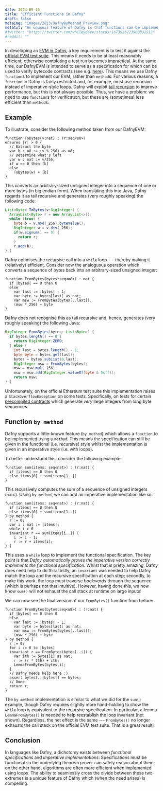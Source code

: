```yaml
---
date: 2023-09-16
title: "Efficient Functions in Dafny"
draft: false
metaimg: "images/2023/DafnyByMethod_Preview.png"
metatxt: "An unusual feature of Dafny is that functions can be implemented _by_ methods."
#twitter: "https://twitter.com/whileydave/status/1673926723568832513"
#reddit: ""
---
```


In developing an [EVM in
Dafny](https://github.com/ConsenSys/evm-dafny), a key requirement is
to test it against the [official EVM test
suite](https://github.com/ethereum/tests).  This means it needs to be
at least reasonably efficient, otherwise completing a test run becomes
impractical.  At the same time, our DafnyEVM is intended to serve as a
specification for which can be used to verify bytecode contracts (see
e.g. [here](https://github.com/Consensys/WrappedEther.dfy)).  This
means we use Dafny `function`s to implement our EVM, rather than
`method`s.  For various reasons, a `function` in Dafny is fairly
restricted and, for example, must use recursion instead of
imperative-style loops.  Dafny will exploit [tail
recursion](https://en.wikipedia.org/wiki/Tail_call) to improve
performance, but this is not always possible.  Thus, we have a
problem: we need to use `function`s for verification, but these are
(sometimes) less efficient than `method`s.

## Example

To illustrate, consider the following method taken from our DafnyEVM:

```dafny
function ToBytes(v:nat) : (r:seq<u8>)
ensures |r| > 0 {
  // Extract the byte
  var b : u8 := (v % 256) as u8;
  // Determine what's left
  var w : nat := v/256;
  if w == 0 then [b]
  else
    ToBytes(w) + [b]
}
```

This converts an arbitrary-sized unsigned integer into a sequence of
one or more bytes (in big endian form).  When translating this into
Java, Dafny regards it as tail recursive and generates (very roughly
speaking) the following code:

```java
List<Byte> ToBytes(v:BigInteger) {
  ArrayList<Byte> r = new ArrayList<>();
  while (true) {
    byte b = v.mod(_256).byteValue();
    BigInteger w = v.div(_256);
    if(w.signum() == 0) {
      return r;
    }
    r.add(b);
} }
```

Dafny optimises the recursive call into a `while` loop --- thereby
making it (relatively) efficient.  Consider now the analoguous
operation which converts a sequence of bytes back into an
arbitrary-sized unsigned integer:

```dafny
function FromBytes(bytes:seq<u8>) : nat {
  if |bytes| == 0 then 0
  else
    var last := |bytes| - 1;
    var byte := bytes[last] as nat;
    var msw := FromBytes(bytes[..last]);
    (msw * 256) + byte
}
```

Dafny does not recognise this as tail recursive and, hence, generates
(very roughly speaking) the following Java:

```java
BigInteger FromBytes(bytes: List<Byte>) {
  if bytes.length() == 0 {
    return BigInteger.ZERO;
  } else {
    int last = bytes.length() - 1;
    byte byte = bytes.get(last);
    bytes = bytes.subList(0,last);
    BigInteger msw = FromBytes(bytes);
    msw = msw.mul(_256);
    msw = msw.add(BigInteger.valueOf(byte & 0xff));
    return msw;
} }
```

Unfortunately, on the official Ethereum test suite this implementation
raises a `StackOverflowException` on some tests.  Specifically, on
tests for certain [precompiled
contracts](https://www.evm.codes/precompiled) which generate _very_
large integers from long byte sequences.

## Function `by method`

Dafny supports a little-known feature (`by method`) which allows a
`function` to be implemented using a `method`.  This means the
specification can still be given in the functional (i.e. recursive)
style whilst the implementation is given in an imperative style
(i.e. with loops).

To better understand this, consider the following example:

```dafny
function sum(items: seq<nat>) : (r:nat) {
  if |items| == 0 then 0
  else items[0] + sum(items[1..])
}
```

This recursively computes the sum of a sequence of unsigned integers
(`nat`s).  Using `by method`, we can add an imperative implementation
like so:

```
function sum(items: seq<nat>) : (r:nat) {
  if |items| == 0 then 0
  else items[0] + sum(items[1..])
} by method {
  r := 0;
  var i : nat := |items|;
  while i > 0
  invariant r == sum(items[i..]) {
    i := i - 1;
    r := r + items[i];
} }
```

This uses a `while` loop to implement the functional specification.
The key point is that _Dafny automatically proves the imperative
version correctly implements the functional specification_.  Whilst
that is pretty amazing, Dafny does need help to do this: firstly, an
`invariant` was needed to help Dafny match the loop and the recursive
specification at each step; secondly, to make this work, the loop must
traverse _backwards_ through the sequence (which is perhaps not that
intuitive).  However, having done this, we now know `sum()` will not
exhaust the call stack at runtime on large inputs!

We can now see the final version of our `FromBytes()` function from before:

```
function FromBytes(bytes:seq<u8>) : (r:nat) {
  if |bytes| == 0 then 0
  else
    var last := |bytes| - 1;
    var byte := bytes[last] as nat;
    var msw := FromBytes(bytes[..last]);
    (msw * 256) + byte
} by method {
  r := 0;
  for i := 0 to |bytes|
  invariant r == FromBytes(bytes[..i]) {
    var ith := bytes[i] as nat;
    r := (r * 256) + ith;
    LemmaFromBytes(bytes,i);
  }
  // Dafny needs help here :)
  assert bytes[..|bytes|] == bytes;
  // Done
  return r;
}
```

The `by method` implementation is similar to what we did for the
`sum()` example, though Dafny requires slightly more hand-holding to
show the `while` loop is equivalent to the recursive specification.
In particular, a lemma `LemmaFromBytes()` is needed to help
reestablish the loop invariant (not shown).  Regardless, the net
effect is the same --- `FromBytes()` no longer exhausts the call stack
on the official EVM test suite.  That is a great result!

## Conclusion

In languages like Dafny, a dichotomy exists between _functional
specifications_ and _imperative implementations_: Specifications must
be functional so the underlying theorem prover can safely reason about
them; on the other hand, algorithms are often more efficient when
implemented using loops.  The ability to seamlessly cross the divide
between these two extremes is a unique feature of Dafny which (when
the need arises) is compelling.
